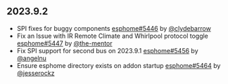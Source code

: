## 2023.9.2

- SPI fixes for buggy components [esphome#5446](https://github.com/esphome/esphome/pull/5446) by [@clydebarrow](https://github.com/clydebarrow)
- Fix an Issue with IR Remote Climate and Whirlpool protocol toggle [esphome#5447](https://github.com/esphome/esphome/pull/5447) by [@the-mentor](https://github.com/the-mentor)
- Fix SPI support for second bus on 2023.9.1 [esphome#5456](https://github.com/esphome/esphome/pull/5456) by [@angelnu](https://github.com/angelnu)
- Ensure esphome directory exists on addon startup [esphome#5464](https://github.com/esphome/esphome/pull/5464) by [@jesserockz](https://github.com/jesserockz)

